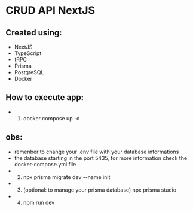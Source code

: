 # CRUD API NextJS
## Created using:
- NextJS
- TypeScript
- tRPC
- Prisma
- PostgreSQL
- Docker

## How to execute app:
- 1. docker compose up -d
## obs:
- remenber to change your .env file with your database informations
- the database starting in the port 5435, for more information check the docker-compose.yml file
- 2. npx prisma migrate dev --name init
- 3. (optional: to manage your prisma database) npx prisma studio
- 4. npm run dev


